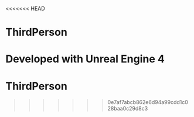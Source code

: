 <<<<<<< HEAD
# ThirdPerson

Developed with Unreal Engine 4
=======
# ThirdPerson
>>>>>>> 0e7af7abcb862e6d94a99cdd1c028baa0c29d8c3
